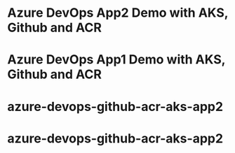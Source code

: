 # Azure DevOps App2 Demo with AKS, Github and ACR
# Azure DevOps App1 Demo with AKS, Github and ACR
# azure-devops-github-acr-aks-app2
# azure-devops-github-acr-aks-app2

